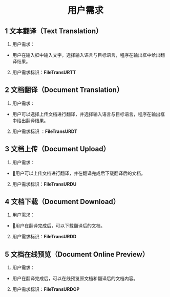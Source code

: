 <h1 align = "center">用户需求</h1>

## 1 文本翻译（Text Translation）

1. 用户需求：

- 用户在输入框中输入文字，选择输入语言与目标语言，程序在输出框中给出翻译结果。

2. 用户需求标识：**FileTransURTT**

## 2 文档翻译（Document Translation）

1. 用户需求：

- 用户可以选择上传文档进行翻译，并选择输入语言与目标语言，程序在输出框中给出翻译结果。

2. 用户需求标识 ：**FileTransURDT**

## 3 文档上传（Document Upload）

1. 用户需求：

- 用户可以上传文档进行翻译，并在翻译完成后下载翻译后的文档。

2. 用户需求标识：**FileTransURDU**

## 4 文档下载（Document Download）

1. 用户需求：

- 用户在翻译完成后，可以下载翻译后的文档。

2. 用户需求标识：**FileTransURDD**

## 5 文档在线预览（Document Online Preview）

1. 用户需求：

- 用户在翻译完成后，可以在线预览原文档和翻译后的文档内容。

2. 用户需求标识：**FileTransURDOP**

